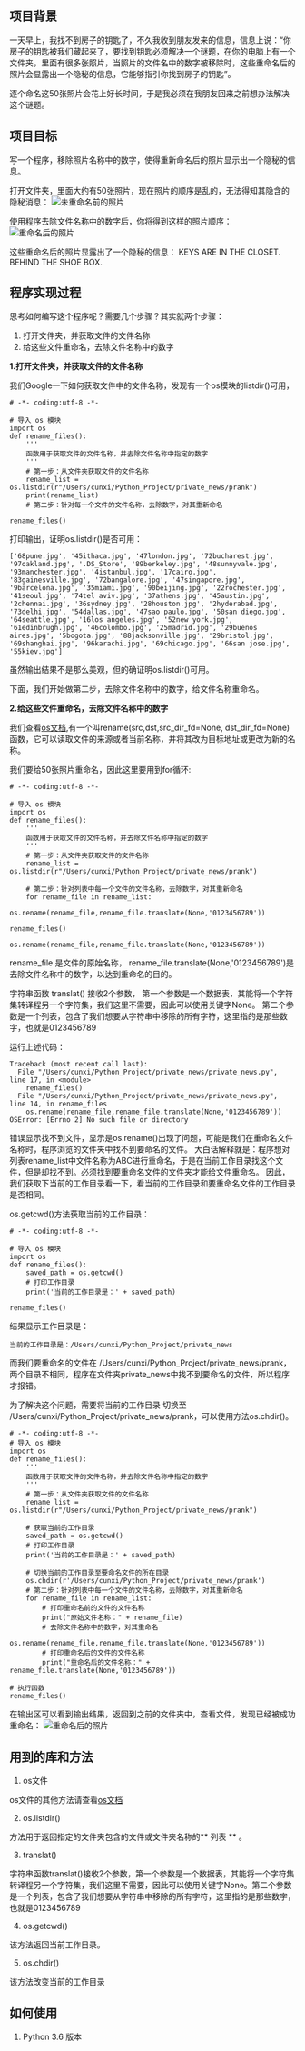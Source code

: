 ## 项目背景

一天早上，我找不到房子的钥匙了，不久我收到朋友发来的信息，信息上说：“你房子的钥匙被我们藏起来了，要找到钥匙必须解决一个谜题，在你的电脑上有一个文件夹，里面有很多张照片，当照片的文件名中的数字被移除时，这些重命名后的照片会显露出一个隐秘的信息，它能够指引你找到房子的钥匙”。

逐个命名这50张照片会花上好长时间，于是我必须在我朋友回来之前想办法解决这个谜题。

## 项目目标

写一个程序，移除照片名称中的数字，使得重新命名后的照片显示出一个隐秘的信息。

打开文件夹，里面大约有50张照片，现在照片的顺序是乱的，无法得知其隐含的隐秘消息：
![未重命名前的照片](/image/original.png)

使用程序去除文件名称中的数字后，你将得到这样的照片顺序：
![重命名后的照片](/image/new.png)

这些重命名后的照片显露出了一个隐秘的信息：
KEYS ARE IN THE CLOSET. BEHIND THE SHOE BOX.


## 程序实现过程

思考如何编写这个程序呢？需要几个步骤？其实就两个步骤：
1. 打开文件夹，并获取文件的文件名称
2. 给这些文件重命名，去除文件名称中的数字

**1.打开文件夹，并获取文件的文件名称**

我们Google一下如何获取文件中的文件名称，发现有一个os模块的listdir()可用，
```
# -*- coding:utf-8 -*-

# 导入 os 模块
import os
def rename_files():
    '''
    函数用于获取文件的文件名称，并去除文件名称中指定的数字
    '''
    # 第一步：从文件夹获取文件的文件名称
    rename_list = os.listdir(r"/Users/cunxi/Python_Project/private_news/prank")
    print(rename_list)
    # 第二步：针对每一个文件的文件名称，去除数字，对其重新命名

rename_files()
```

打印输出，证明os.listdir()是否可用：
```
['68pune.jpg', '45ithaca.jpg', '47london.jpg', '72bucharest.jpg', '97oakland.jpg', '.DS_Store', '89berkeley.jpg', '48sunnyvale.jpg', '93manchester.jpg', '4istanbul.jpg', '17cairo.jpg', '83gainesville.jpg', '72bangalore.jpg', '47singapore.jpg', '9barcelona.jpg', '35miami.jpg', '90beijing.jpg', '22rochester.jpg', '41seoul.jpg', '74tel aviv.jpg', '37athens.jpg', '45austin.jpg', '2chennai.jpg', '36sydney.jpg', '28houston.jpg', '2hyderabad.jpg', '73delhi.jpg', '54dallas.jpg', '47sao paulo.jpg', '50san diego.jpg', '64seattle.jpg', '16los angeles.jpg', '52new york.jpg', '61edinbrugh.jpg', '46colombo.jpg', '25madrid.jpg', '29buenos aires.jpg', '5bogota.jpg', '88jacksonville.jpg', '29bristol.jpg', '69shanghai.jpg', '96karachi.jpg', '69chicago.jpg', '66san jose.jpg', '55kiev.jpg']
```

虽然输出结果不是那么美观，但的确证明os.listdir()可用。

下面，我们开始做第二步，去除文件名称中的数字，给文件名称重命名。

**2.给这些文件重命名，去除文件名称中的数字**

我们查看[os文档](https://docs.python.org/3.6/library/os.html),有一个叫rename(src,dst,src_dir_fd=None, dst_dir_fd=None)函数，它可以读取文件的来源或者当前名称，并将其改为目标地址或更改为新的名称。

我们要给50张照片重命名，因此这里要用到for循环:
```
# -*- coding:utf-8 -*-

# 导入 os 模块
import os
def rename_files():
    '''
    函数用于获取文件的文件名称，并去除文件名称中指定的数字
    '''
    # 第一步：从文件夹获取文件的文件名称
    rename_list = os.listdir(r"/Users/cunxi/Python_Project/private_news/prank")

    # 第二步：针对列表中每一个文件的文件名称，去除数字，对其重新命名
    for rename_file in rename_list:
        os.rename(rename_file,rename_file.translate(None,'0123456789'))

rename_files()
```

```
os.rename(rename_file,rename_file.translate(None,'0123456789'))
```
rename_file 是文件的原始名称，
rename_file.translate(None,'0123456789')是去除文件名称中的数字，以达到重命名的目的。

字符串函数 translat() 接收2个参数，
第一个参数是一个数据表，其能将一个字符集转译程另一个字符集，我们这里不需要，因此可以使用关键字None。
第二个参数是一个列表，包含了我们想要从字符串中移除的所有字符，这里指的是那些数字，也就是0123456789

运行上述代码：
```
Traceback (most recent call last):
  File "/Users/cunxi/Python_Project/private_news/private_news.py", line 17, in <module>
    rename_files()
  File "/Users/cunxi/Python_Project/private_news/private_news.py", line 14, in rename_files
    os.rename(rename_file,rename_file.translate(None,'0123456789'))
OSError: [Errno 2] No such file or directory
```

错误显示找不到文件，显示是os.rename()出现了问题，可能是我们在重命名文件名称时，程序浏览的文件夹中找不到要命名的文件。
大白话解释就是：程序想对列表rename_list中文件名称为ABC进行重命名，于是在当前工作目录找这个文件，但是却找不到。必须找到要重命名文件的文件夹才能给文件重命名。
因此，我们获取下当前的工作目录看一下，看当前的工作目录和要重命名文件的工作目录是否相同。

os.getcwd()方法获取当前的工作目录：
```
# -*- coding:utf-8 -*-

# 导入 os 模块
import os
def rename_files():
    saved_path = os.getcwd()
    # 打印工作目录
    print('当前的工作目录是：' + saved_path)

rename_files()
```

结果显示工作目录是：
```
当前的工作目录是：/Users/cunxi/Python_Project/private_news
```

而我们要重命名的文件在 /Users/cunxi/Python_Project/private_news/prank，两个目录不相同，程序在文件夹private_news中找不到要命名的文件，所以程序才报错。

为了解决这个问题，需要将当前的工作目录 切换至 /Users/cunxi/Python_Project/private_news/prank，可以使用方法os.chdir()。

```
# -*- coding:utf-8 -*-
# 导入 os 模块
import os
def rename_files():
    '''
    函数用于获取文件的文件名称，并去除文件名称中指定的数字
    '''
    # 第一步：从文件夹获取文件的文件名称
    rename_list = os.listdir(r"/Users/cunxi/Python_Project/private_news/prank")

    # 获取当前的工作目录
    saved_path = os.getcwd()
    # 打印工作目录
    print('当前的工作目录是：' + saved_path)

    # 切换当前的工作目录至要命名文件的所在目录
    os.chdir(r'/Users/cunxi/Python_Project/private_news/prank')
    # 第二步：针对列表中每一个文件的文件名称，去除数字，对其重新命名
    for rename_file in rename_list:
        # 打印重命名前的文件的文件名称
        print("原始文件名称：" + rename_file)
        # 去除文件名称中的数字，对其重命名
        os.rename(rename_file,rename_file.translate(None,'0123456789'))
        # 打印重命名后的文件的文件名称
        print("重命名后的文件名称：" + rename_file.translate(None,'0123456789'))

# 执行函数
rename_files()
```

在输出区可以看到输出结果，返回到之前的文件夹中，查看文件，发现已经被成功重命名：
![重命名后的照片](/image/new.png)


## 用到的库和方法

1. os文件

os文件的其他方法请查看[os文档](https://docs.python.org/3.6/library/os.html)

2. os.listdir()

方法用于返回指定的文件夹包含的文件或文件夹名称的** 列表 ** 。

3. translat()

字符串函数translat()接收2个参数，第一个参数是一个数据表，其能将一个字符集转译程另一个字符集，我们这里不需要，因此可以使用关键字None。第二个参数是一个列表，包含了我们想要从字符串中移除的所有字符，这里指的是那些数字，也就是0123456789

4. os.getcwd()

该方法返回当前工作目录。

5. os.chdir()

该方法改变当前的工作目录

## 如何使用

1. Python 3.6 版本

